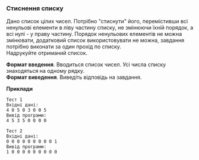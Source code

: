 ### Стиснення списку
Дано список цілих чисел. Потрібно "стиснути" його, перемістивши всі ненульові елементи в ліву частину 
списку, не змінюючи їхній порядок, а всі нулі - у праву частину. Порядок ненульових елементів не можна 
змінювати, додатковий список використовувати не можна, завдання потрібно виконати за один прохід по списку.  
Надрукуйте отриманий список.  

**Формат введення**. Вводиться список чисел. Усі числа списку знаходяться на одному рядку.  
**Формат виведення**. Виведіть відповідь на завдання.  

**Приклади**
```
Тест 1
Вхідні дані:
4 0 5 0 3 0 0 5
Вивід програми:
4 5 3 5 0 0 0 0

Тест 2
Вхідні дані:
0 0 0 0 0 0 0 0 0 1
Вивід програми:
1 0 0 0 0 0 0 0 0 0
```